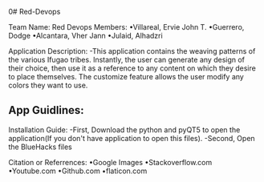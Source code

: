 0# Red-Devops

Team Name: Red Devops
Members: 
  •Villareal, Ervie John T.
  •Guerrero, Dodge
  •Alcantara, Vher Jann
  •Julaid, Alhadzri
  
 Application Description:
 -This application contains the weaving patterns of the various Ifugao tribes. Instantly, the user can generate any design of their choice, then use it as a reference to any content on which they desire to place themselves. The customize feature allows the user modify any colors they want to use.
  
 App Guidlines:
 -
 
 Installation Guide:
 -First, Download the python and pyQT5 to open the application(If you don't have application to open this files).
 -Second, Open the BlueHacks files
 
 Citation or Referrences:
  •Google Images
  •Stackoverflow.com
  •Youtube.com
  •Github.com
  •flaticon.com
        
